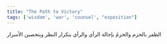 ```yaml
---
title: "The Path to Victory"
tags: ['wisdom', 'war', 'counsel', "exposition"]
---
```


 الظفر بالحزم والحزمُ بإجالة الرأي والرأي بتكرار النظر وبتحصين الأسرار
